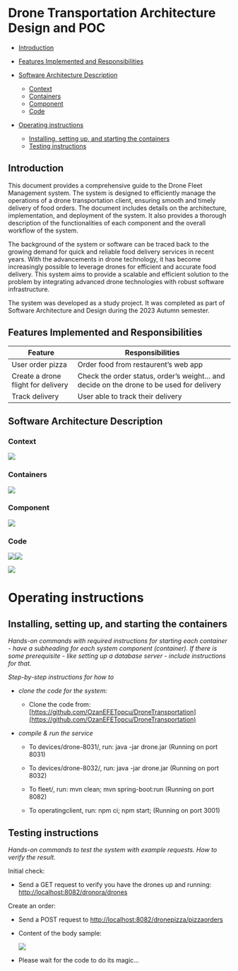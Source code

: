 # Drone Transportation Architecture Design and POC

*   [Introduction](#introduction)
*   [Features Implemented and Responsibilities](#features-implemented-and-responsibilities)
*   [Software Architecture Description](#software-architecture-description)
    *   [Context](#context)
    *   [Containers](#containers)
    *   [Component](#component)
    *   [Code](#code)

*   [Operating instructions](#DroneTransportationArchitectureDesignandPOC-Operatinginstructions)
    *   [Installing, setting up, and starting the containers](#installing-setting-up-and-starting-the-containers)
    *   [Testing instructions](#testing-instructions)

## Introduction

This document provides a comprehensive guide to the Drone Fleet Management system. The system is designed to efficiently manage the operations of a drone transportation client, ensuring smooth and timely delivery of food orders. The document includes details on the architecture, implementation, and deployment of the system. It also provides a thorough description of the functionalities of each component and the overall workflow of the system.

The background of the system or software can be traced back to the growing demand for quick and reliable food delivery services in recent years. With the advancements in drone technology, it has become increasingly possible to leverage drones for efficient and accurate food delivery. This system aims to provide a scalable and efficient solution to the problem by integrating advanced drone technologies with robust software infrastructure.

The system was developed as a study project. It was completed as part of Software Architecture and Design during the 2023 Autumn semester.

## Features Implemented and Responsibilities

| **Feature** | **Responsibilities** |
| --- | --- |
| User order pizza | Order food from restaurent’s web app |
| Create a drone flight for delivery | Check the order status, order’s weight… and decide on the drone to be used for delivery |
| Track delivery | User able to track their delivery |

## Software Architecture Description

### Context

![](./attachments/image-20231213-130439.png)

### Containers

![](./attachments/C4Layer3.drawio.png)

### Component

![](./attachments/C4Layer2.drawio.png)

### Code

![](./attachments/C4Layer4.jpg)![](./attachments/sequence1.jpg)

![](./attachments/sequence2.jpg)

# Operating instructions

## Installing, setting up, and starting the containers

*Hands-on commands with required instructions for starting each container - have a subheading for each system component (container). If there is some prerequisite - like setting up a database server - include instructions for that.*

*Step-by-step instructions for how to*

*   *clone the code for the system:*

    *   Clone the code from: [https://github.com/OzanEFETopcu/DroneTransportation](https://github.com/OzanEFETopcu/DroneTransportation)

*   *compile & run the service*

    *   To devices/drone-8031/, run: java -jar drone.jar (Running on port 8031)

    *   To devices/drone-8032/, run: java -jar drone.jar (Running on port 8032)

    *   To fleet/, run: mvn clean; mvn spring-boot:run (Running on port 8082)

    *   To operatingclient, run: npm ci; npm start; (Running on port 3001)


## Testing instructions

*Hands-on commands to test the system with example requests. How to verify the result.*

Initial check:

*   Send a GET request to verify you have the drones up and running: [http://localhost:8082/dronora/drones](http://localhost:8082/dronora/drones)


Create an order:

*   Send a POST request to [http://localhost:8082/dronepizza/pizzaorders](http://localhost:8082/dronepizza/pizzaorders)

*   Content of the body sample:

    ![](./attachments/image-20231213-132206.png)
*   Please wait for the code to do its magic…
